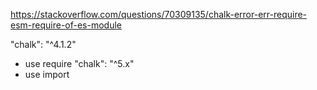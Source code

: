 https://stackoverflow.com/questions/70309135/chalk-error-err-require-esm-require-of-es-module


"chalk": "^4.1.2"
- use require
"chalk": "^5.x"
- use import

